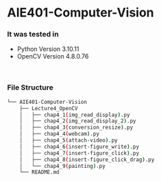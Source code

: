 # AIE401-Computer-Vision


### It was tested in

- Python Version 3.10.11
- OpenCV Version 4.8.0.76

<br>

### File Structure
```bash
└── AIE401-Computer-Vision
    ├── Lecture4_OpenCV
    │   ├── chap4_1(img_read_display).py
    │   ├── chap4_2(img_read_display_2).py
    │   ├── chap4_3(conversion_resize).py
    │   ├── chap4_4(webcam).py
    │   ├── chap4_5(attach-video).py
    │   ├── chap4_6(insert-figure_write).py
    │   ├── chap4_7(insert-figure_click).py
    │   ├── chap4_8(insert-figure_click_drag).py
    │   └── chap4_9(painting).py
    └── README.md
```
